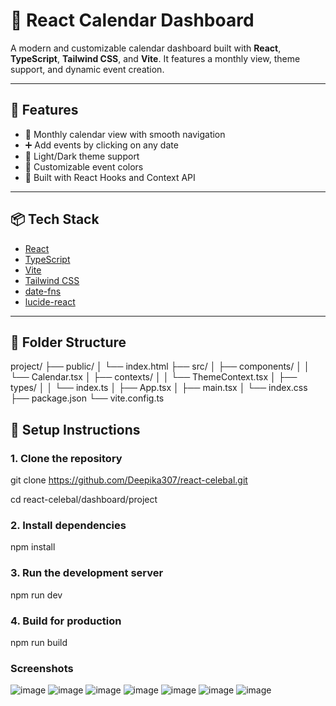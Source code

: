 # 📆 React Calendar Dashboard

A modern and customizable calendar dashboard built with **React**, **TypeScript**, **Tailwind CSS**, and **Vite**. It features a monthly view, theme support, and dynamic event creation.

---

## 🚀 Features

- 📅 Monthly calendar view with smooth navigation
- ➕ Add events by clicking on any date
- 🌙 Light/Dark theme support
- 🎨 Customizable event colors
- 🧠 Built with React Hooks and Context API

---

## 📦 Tech Stack

- [React](https://reactjs.org/)
- [TypeScript](https://www.typescriptlang.org/)
- [Vite](https://vitejs.dev/)
- [Tailwind CSS](https://tailwindcss.com/)
- [date-fns](https://date-fns.org/)
- [lucide-react](https://lucide.dev/icons/)

---

## 📁 Folder Structure

project/
├── public/
│ └── index.html
├── src/
│ ├── components/
│ │ └── Calendar.tsx
│ ├── contexts/
│ │ └── ThemeContext.tsx
│ ├── types/
│ │ └── index.ts
│ ├── App.tsx
│ ├── main.tsx
│ └── index.css
├── package.json
└── vite.config.ts

## 🔧 Setup Instructions

### 1. Clone the repository
git clone https://github.com/Deepika307/react-celebal.git

cd react-celebal/dashboard/project
### 2. Install dependencies
npm install
### 3. Run the development server
npm run dev
### 4. Build for production
npm run build

### Screenshots
![image](https://github.com/user-attachments/assets/be3c8e06-eb16-407b-88d3-e911e3d3baeb)
![image](https://github.com/user-attachments/assets/82214e32-43ec-4810-912b-5fb2b29dcfa2)
![image](https://github.com/user-attachments/assets/f625e500-dd6f-42a3-b980-6bfefa2a5bc9)
![image](https://github.com/user-attachments/assets/33604462-e832-4742-b880-707812aa716b)
![image](https://github.com/user-attachments/assets/029c9234-4e1c-4aba-bdd4-4b8bdf8f419c)
![image](https://github.com/user-attachments/assets/2a4e497f-656e-4b31-836d-0223354e6133)
![image](https://github.com/user-attachments/assets/b81e2fc9-d0af-44c9-997a-d2b851771e1b)


